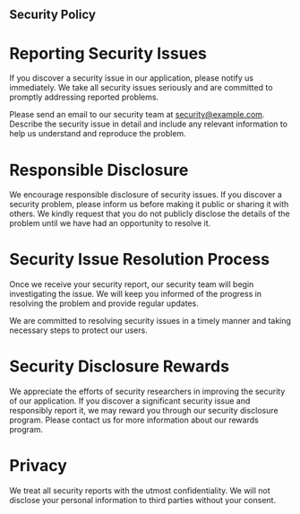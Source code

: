 ## Security Policy
# Reporting Security Issues
If you discover a security issue in our application, please notify us immediately. We take all security issues seriously and are committed to promptly addressing reported problems.

Please send an email to our security team at security@example.com. Describe the security issue in detail and include any relevant information to help us understand and reproduce the problem.

# Responsible Disclosure
We encourage responsible disclosure of security issues. If you discover a security problem, please inform us before making it public or sharing it with others. We kindly request that you do not publicly disclose the details of the problem until we have had an opportunity to resolve it.

# Security Issue Resolution Process
Once we receive your security report, our security team will begin investigating the issue. We will keep you informed of the progress in resolving the problem and provide regular updates.

We are committed to resolving security issues in a timely manner and taking necessary steps to protect our users.

# Security Disclosure Rewards
We appreciate the efforts of security researchers in improving the security of our application. If you discover a significant security issue and responsibly report it, we may reward you through our security disclosure program. Please contact us for more information about our rewards program.

# Privacy
We treat all security reports with the utmost confidentiality. We will not disclose your personal information to third parties without your consent.
